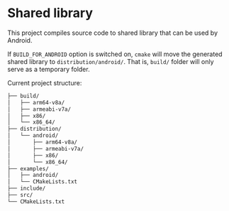 # Shared library

This project compiles source code to shared library that can be used by Android.

If `BUILD_FOR_ANDROID` option is switched on, `cmake` will move the generated shared library to `distribution/android/`. That is, `build/` folder will only serve as a temporary folder.

Current project structure:

```bash
├── build/
│   ├── arm64-v8a/
│   ├── armeabi-v7a/
│   ├── x86/
│   └── x86_64/
├── distribution/
│   └── android/
│       ├── arm64-v8a/
│       ├── armeabi-v7a/
│       ├── x86/
│       └── x86_64/
├── examples/
│   ├── android/
│   └── CMakeLists.txt
├── include/
├── src/
└── CMakeLists.txt
```